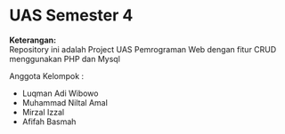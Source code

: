 # UAS Semester 4

**Keterangan:**  
Repository ini adalah Project UAS Pemrograman Web dengan fitur CRUD menggunakan PHP dan Mysql

Anggota Kelompok :  
* Luqman Adi Wibowo
* Muhammad Niltal Amal
* Mirzal Izzal
* Afifah Basmah
